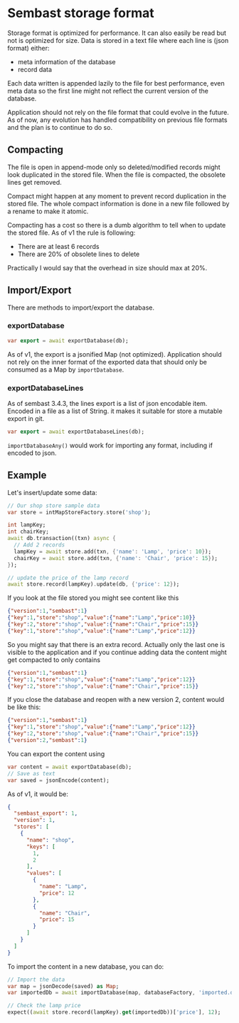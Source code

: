 # Sembast storage format

Storage format is optimized for performance. It can also easily be read but not is optimized for size.
Data is stored in a text file where each line is (json format) either:
- meta information of the database
- record data

Each data written is appended lazily to the file for best performance, even meta data so the first line might not
reflect the current version of the database.

Application should not rely on the file format that could evolve in the future. As of now, any evolution has handled
compatibility on previous file formats and the plan is to continue to do so. 

## Compacting

The file is open in append-mode only so deleted/modified records might look duplicated in the stored file. When the
file is compacted, the obsolete lines get removed.

Compact might happen at any moment to prevent record duplication in the stored file. The whole compact information
is done in a new file followed by a rename to make it atomic.

Compacting has a cost so there is a dumb algorithm to tell when to update the stored file. 
As of v1 the rule is following:
- There are at least 6 records
- There are 20% of obsolete lines to delete

Practically I would say that the overhead in size should max at 20%.

## Import/Export

There are methods to import/export the database.

### exportDatabase

```dart
var export = await exportDatabase(db);
```

As of v1, the export is a jsonified Map (not optimized). Application should not rely on the inner format of 
the exported data that should only be consumed as a Map by `importDatabase`.

### exportDatabaseLines

As of sembast 3.4.3, the lines export is a list of json encodable item. Encoded in a file as a list of String.
it makes it suitable for store a mutable export in git.

```dart
var export = await exportDatabaseLines(db);
```

`importDatabaseAny()` would work for importing any format, including if encoded to json.

## Example

Let's insert/update some data:

```dart
// Our shop store sample data
var store = intMapStoreFactory.store('shop');

int lampKey;
int chairKey;
await db.transaction((txn) async {
  // Add 2 records
  lampKey = await store.add(txn, {'name': 'Lamp', 'price': 10});
  chairKey = await store.add(txn, {'name': 'Chair', 'price': 15});
});

// update the price of the lamp record
await store.record(lampKey).update(db, {'price': 12});
```
If you look at the file stored you might see content like this

```json
{"version":1,"sembast":1}
{"key":1,"store":"shop","value":{"name":"Lamp","price":10}}
{"key":2,"store":"shop","value":{"name":"Chair","price":15}}
{"key":1,"store":"shop","value":{"name":"Lamp","price":12}}
```

So you might say that there is an extra record. Actually only the last one is visible to the application and if you 
continue adding data the content might get compacted to only contains

```json
{"version":1,"sembast":1}
{"key":1,"store":"shop","value":{"name":"Lamp","price":12}}
{"key":2,"store":"shop","value":{"name":"Chair","price":15}}
```

If you close the database and reopen with a new version 2, content would be like this:

```json
{"version":1,"sembast":1}
{"key":1,"store":"shop","value":{"name":"Lamp","price":12}}
{"key":2,"store":"shop","value":{"name":"Chair","price":15}}
{"version":2,"sembast":1}
```
 
You can export the content using 

```dart
var content = await exportDatabase(db);
// Save as text
var saved = jsonEncode(content);
```

As of v1, it would be:

```json
{
  "sembast_export": 1,
  "version": 1,
  "stores": [
    {
      "name": "shop",
      "keys": [
        1,
        2
      ],
      "values": [
        {
          "name": "Lamp",
          "price": 12
        },
        {
          "name": "Chair",
          "price": 15
        }
      ]
    }
  ]
}
```

To import the content in a new database, you can do:

```dart
// Import the data
var map = jsonDecode(saved) as Map;
var importedDb = await importDatabase(map, databaseFactory, 'imported.db');

// Check the lamp price
expect((await store.record(lampKey).get(importedDb))['price'], 12);
```